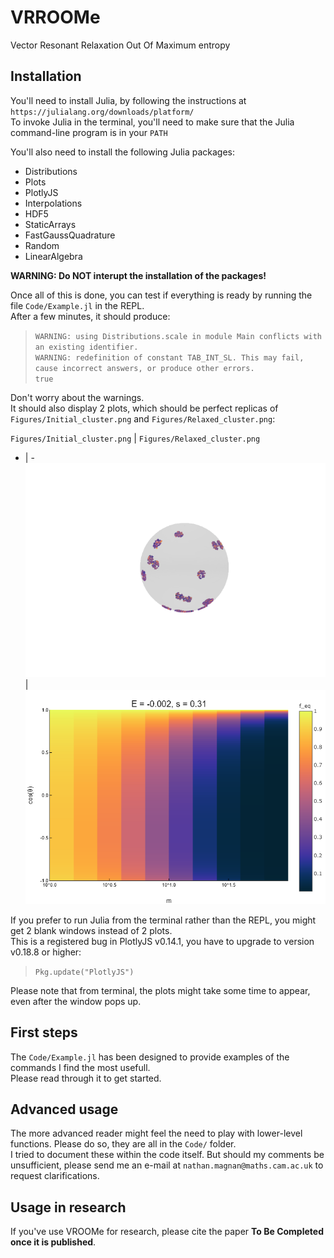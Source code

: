 # VRROOMe

Vector Resonant Relaxation Out Of Maximum entropy

## Installation

You'll need to install Julia, by following the instructions at ` https://julialang.org/downloads/platform/ `\
To invoke Julia in the terminal, you'll need to make sure that the Julia command-line program is in your ` PATH `

You'll also need to install the following Julia packages:
- Distributions
- Plots
- PlotlyJS
- Interpolations
- HDF5
- StaticArrays
- FastGaussQuadrature
- Random
- LinearAlgebra

**WARNING: Do NOT interupt the installation of the packages!**

Once all of this is done, you can test if everything is ready by running the file ` Code/Example.jl ` in the REPL.\
After a few minutes, it should produce:

> ` WARNING: using Distributions.scale in module Main conflicts with an existing identifier. `\
> ` WARNING: redefinition of constant TAB_INT_SL. This may fail, cause incorrect answers, or produce other errors. `\
> ` true `

Don't worry about the warnings.\
It should also display 2 plots, which should be perfect replicas of ` Figures/Initial_cluster.png ` and ` Figures/Relaxed_cluster.png `:

` Figures/Initial_cluster.png ` | ` Figures/Relaxed_cluster.png `
- | -
![Alt text](Figures/Initial_cluster.png) | ![Alt text](Figures/Relaxed_cluster.png)

If you prefer to run Julia from the terminal rather than the REPL, you might get 2 blank windows instead of 2 plots.\
This is a registered bug in PlotlyJS v0.14.1, you have to upgrade to version v0.18.8 or higher:

> ` Pkg.update("PlotlyJS") `

Please note that from terminal, the plots might take some time to appear, even after the window pops up.

## First steps

The ` Code/Example.jl ` has been designed to provide examples of the commands I find the most usefull.\
Please read through it to get started.

## Advanced usage

The more advanced reader might feel the need to play with lower-level functions. Please do so, they are all in the ` Code/ ` folder.\
I tried to document these within the code itself. But should my comments be unsufficient, please send me an e-mail at ` nathan.magnan@maths.cam.ac.uk ` to request clarifications.

## Usage in research

If you've use VROOMe for research, please cite the paper **To Be Completed once it is published**.
